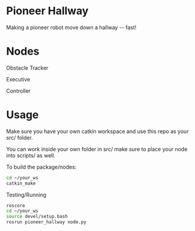 # Pioneer Hallway

Making a pioneer robot move down a hallway -- fast!

# Nodes

Obstacle Tracker

Executive

Controller

# Usage

Make sure you have your own catkin workspace and use this repo as your src/ folder.

You can work inside your own folder in src/ make sure to place your node into scripts/ as well.

To build the package/nodes:
```bash
cd ~/your_ws
catkin_make
```

Testing/Running

```bash
roscore
cd ~/your_ws
source devel/setup.bash
rosrun pioneer_hallway node.py
```